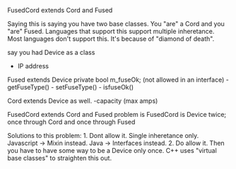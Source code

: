 FusedCord extends Cord and Fused

Saying this is saying you have two base classes. You "are" a Cord and you "are" Fused. Languages that support this support multiple inheretance. Most languages don't support this. It's because of "diamond of death".

say you had Device as a class
- IP address

Fused extends Device 
    private bool m_fuseOk; (not allowed in an interface)
    - getFuseType()
    - setFuseType()
    - isfuseOk()


Cord extends Device as well.
-capacity (max amps)

FusedCord extends Cord and Fused
    problem is FusedCord is Device twice; once through Cord and once through Fused

Solutions to this problem:
    1. Dont allow it. Single inheretance only. Javascript -> Mixin instead. Java -> Interfaces instead.
    2. Do allow it. Then you have to have some way to be a Device only once. C++ uses "virtual base classes" to straighten this out.
